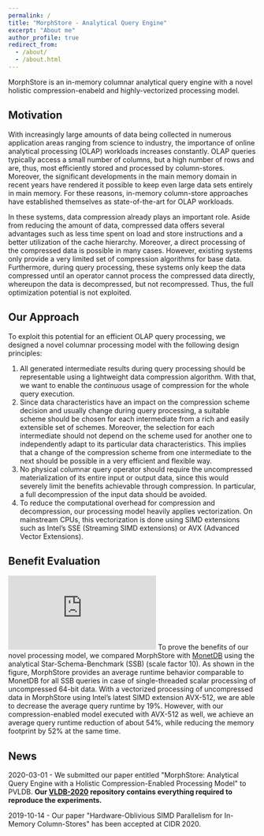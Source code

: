 ```yaml
---
permalink: /
title: "MorphStore - Analytical Query Engine"
excerpt: "About me"
author_profile: true
redirect_from:
  - /about/
  - /about.html
---
```


MorphStore is an in-memory columnar analytical query engine with a novel holistic compression-enabeld and highly-vectorized processing model.

## Motivation
With increasingly large amounts of data being collected in numerous application areas ranging from science to industry, the importance of online analytical processing (OLAP) workloads increases constantly. OLAP queries typically access a small number of columns, but a high number of rows and are, thus, most efficiently stored and processed by column-stores. Moreover, the significant developments in the main memory domain in recent years have rendered it possible to keep even large data sets entirely in main memory. For these reasons, in-memory column-store approaches have established themselves as state-of-the-art for OLAP workloads.

In these systems, data compression already plays an important role. Aside from reducing the amount of data, compressed data offers several advantages such as less time spent on load and store instructions and a better utilization of the cache hierarchy. Moreover, a direct processing of the compressed data is possible in many cases. However, existing systems only provide a very limited set of compression algorithms for base data. Furthermore, during query processing, these systems only keep the data compressed until an operator cannot process the compressed data directly, whereupon the data is decompressed, but not recompressed. Thus, the full optimization potential is not exploited.

## Our Approach
To exploit this potential for an efficient OLAP query processing, we designed a novel columnar processing model with the following design principles: 
1. All generated intermediate results during query processing should be representable using a lightweight data compression algorithm. With that, we want to enable the *continuous* usage of compression for the whole query execution.  
2. Since data characteristics have an impact on the compression scheme decision and usually change during query processing, a suitable scheme should be chosen for each intermediate from a rich and easily extensible set of schemes. Moreover, the selection for each intermediate should not depend on the scheme used for another one to independently adapt to its particular data characteristics. This implies that a change of the compression scheme from one intermediate to the next should be possible in a very efficient and flexible way.
3. No physical columnar query operator should require the uncompressed materialization of its entire input or output data, since this would severely limit the benefits achievable through compression. In particular, a full decompression of the input data should be avoided.
4. To reduce the computational overhead for compression and decompression, our processing model heavily applies vectorization. On mainstream CPUs, this vectorization is done using SIMD extensions such as Intel’s SSE (Streaming SIMD extensions) or AVX (Advanced Vector Extensions). 

## Benefit Evaluation

![alt text](https://morphstore.github.io/files/morphstore_teaser_eval.pdf "Teaser")
To prove the benefits of our novel processing model, we compared MorphStore with [MonetDB](https://www.monetdb.org) using the analytical Star-Schema-Benchmark (SSB) (scale factor 10). As shown in the figure, MorphStore provides an average runtime behavior comparable to MonetDB for all SSB queries in case of single-threaded scalar processing of uncompressed 64-bit data. With a vectorized processing of uncompressed data in MorphStore using Intel’s latest SIMD extension AVX-512, we are able to decrease the average query runtime by 19%. However, with our compression-enabled model executed with AVX-512 as well, we achieve an average query runtime reduction of about 54%, while reducing the memory footprint by 52% at the same time.


## News
2020-03-01 - We submitted our paper entitled "MorphStore: Analytical Query Engine with a Holistic Compression-Enabled Processing Model" to PVLDB. **Our [VLDB-2020](https://github.com/MorphStore/VLDB-2020) repository contains everything required to reproduce the experiments.**

2019-10-14 - Our paper "Hardware-Oblivious SIMD Parallelism for In-Memory Column-Stores" has been accepted at CIDR 2020.
